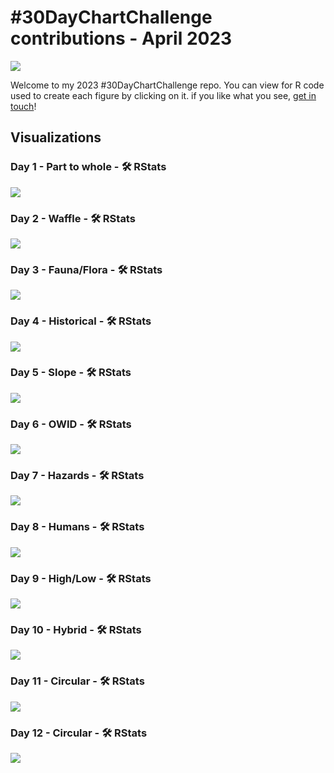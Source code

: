 \#30DayChartChallenge contributions - April 2023
================

![](Figures/2023_banner.jpg)

Welcome to my 2023 \#30DayChartChallenge repo. You can view for R code
used to create each figure by clicking on it. if you like what you see,
[get in touch](https://twitter.com/Oshodi_OS)!

## Visualizations

### Day 1 - Part to whole - 🛠️ RStats

![](Figures/day01_part-to-whole.png)

### Day 2 - Waffle - 🛠️ RStats

![](Figures/day02_waffle.png)

### Day 3 - Fauna/Flora - 🛠️ RStats

![](Figures/day03_flora.png)

### Day 4 - Historical - 🛠️ RStats

![](Figures/day04_historical.png)

### Day 5 - Slope - 🛠️ RStats

![](Figures/day05_slope.png)

### Day 6 - OWID - 🛠️ RStats

![](Figures/day06_OWID.png)

### Day 7 - Hazards - 🛠️ RStats

![](Figures/day07_hazards.png)

### Day 8 - Humans - 🛠️ RStats

![](Figures/day08_human.png)

### Day 9 - High/Low - 🛠️ RStats

![](Figures/day09_high.png)

### Day 10 - Hybrid - 🛠️ RStats

![](Figures/day010_hybrid.png)

### Day 11 - Circular - 🛠️ RStats

![](Figures/day011_Circular.png)

### Day 12 - Circular - 🛠️ RStats

![](Figures/day12_BBC.png)
